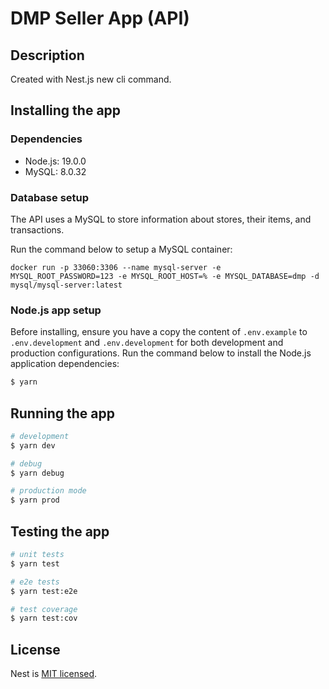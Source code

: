 # DMP Seller App (API)

## Description

Created with Nest.js new cli command. 

## Installing the app

### Dependencies
* Node.js: 19.0.0
* MySQL: 8.0.32

### Database setup
The API uses a MySQL to store information about stores, their items, and transactions.

Run the command below to setup a MySQL container:
```
docker run -p 33060:3306 --name mysql-server -e MYSQL_ROOT_PASSWORD=123 -e MYSQL_ROOT_HOST=% -e MYSQL_DATABASE=dmp -d mysql/mysql-server:latest
```

### Node.js app setup
Before installing, ensure you have a copy the content of `.env.example` to `.env.development` and `.env.development` for both development and production configurations.
Run the command below to install the Node.js application dependencies:

```bash
$ yarn
```

## Running the app

```bash
# development
$ yarn dev

# debug
$ yarn debug

# production mode
$ yarn prod
```

## Testing the app

```bash
# unit tests
$ yarn test

# e2e tests
$ yarn test:e2e

# test coverage
$ yarn test:cov
```

## License

Nest is [MIT licensed](LICENSE).
